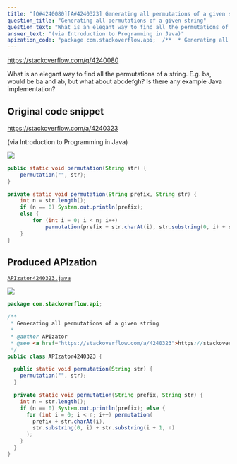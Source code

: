 ```yaml
---
title: "[Q#4240080][A#4240323] Generating all permutations of a given string"
question_title: "Generating all permutations of a given string"
question_text: "What is an elegant way to find all the permutations of a string. E.g. ba, would be ba and ab, but what about abcdefgh? Is there any example Java implementation?"
answer_text: "(via Introduction to Programming in Java)"
apization_code: "package com.stackoverflow.api;  /**  * Generating all permutations of a given string  *  * @author APIzator  * @see <a href=\"https://stackoverflow.com/a/4240323\">https://stackoverflow.com/a/4240323</a>  */ public class APIzator4240323 {    public static void permutation(String str) {     permutation(\"\", str);   }    private static void permutation(String prefix, String str) {     int n = str.length();     if (n == 0) System.out.println(prefix); else {       for (int i = 0; i < n; i++) permutation(         prefix + str.charAt(i),         str.substring(0, i) + str.substring(i + 1, n)       );     }   } }"
---
```


https://stackoverflow.com/q/4240080

What is an elegant way to find all the permutations of a string. E.g. ba, would be ba and ab, but what about abcdefgh? Is there any example Java implementation?



## Original code snippet

https://stackoverflow.com/a/4240323

(via Introduction to Programming in Java)

<div class="code-logo"><img src="/stackoverflow.png" /></div>

```java
public static void permutation(String str) { 
    permutation("", str); 
}

private static void permutation(String prefix, String str) {
    int n = str.length();
    if (n == 0) System.out.println(prefix);
    else {
        for (int i = 0; i < n; i++)
            permutation(prefix + str.charAt(i), str.substring(0, i) + str.substring(i+1, n));
    }
}
```

## Produced APIzation

[`APIzator4240323.java`](https://github.com/blind-papers/apization-temp-data/raw/main/search/APIzator4240323.java)

<div class="code-logo"><img src="/apizator.png" /></div>

```java
package com.stackoverflow.api;

/**
 * Generating all permutations of a given string
 *
 * @author APIzator
 * @see <a href="https://stackoverflow.com/a/4240323">https://stackoverflow.com/a/4240323</a>
 */
public class APIzator4240323 {

  public static void permutation(String str) {
    permutation("", str);
  }

  private static void permutation(String prefix, String str) {
    int n = str.length();
    if (n == 0) System.out.println(prefix); else {
      for (int i = 0; i < n; i++) permutation(
        prefix + str.charAt(i),
        str.substring(0, i) + str.substring(i + 1, n)
      );
    }
  }
}

```